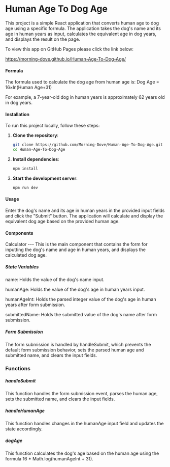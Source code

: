 # Human Age To Dog Age

This project is a simple React application that converts human age to dog age using a specific formula. The application takes the dog's name and its age in human years as input, calculates the equivalent age in dog years, and displays the result on the page.

To view this app on GitHub Pages please click the link below:

https://morning-dove.github.io/Human-Age-To-Dog-Age/

#### Formula
The formula used to calculate the dog age from human age is:
Dog Age = 16×ln(Human Age+31)

For example, a 7-year-old dog in human years is approximately 62 years old in dog years.

#### Installation
To run this project locally, follow these steps:

1. **Clone the repository**:
    ```bash
    git clone https://github.com/Morning-Dove/Human-Age-To-Dog-Age.git
    cd Human-Age-To-Dog-Age
    ```

2. **Install dependencies**:
    ```bash
    npm install
    ```

3. **Start the development server**:
    ```bash
    npm run dev
    ```

#### Usage
Enter the dog's name and its age in human years in the provided input fields and click the "Submit" button. The application will calculate and display the equivalent dog age based on the provided human age.

#### Components
Calculator ---
This is the main component that contains the form for inputting the dog's name and age in human years, and displays the calculated dog age.

##### State Variables

name: Holds the value of the dog's name input.

humanAge: Holds the value of the dog's age in human years input.

humanAgeInt: Holds the parsed integer value of the dog's age in human years after form submission.

submittedName: Holds the submitted value of the dog's name after form submission.

##### Form Submission
The form submission is handled by handleSubmit, which prevents the default form submission behavior, sets the parsed human age and submitted name, and clears the input fields.

### Functions
##### handleSubmit
This function handles the form submission event, parses the human age, sets the submitted name, and clears the input fields.
##### handleHumanAge
This function handles changes in the humanAge input field and updates the state accordingly.
##### dogAge
This function calculates the dog's age based on the human age using the formula 16 * Math.log(humanAgeInt + 31).